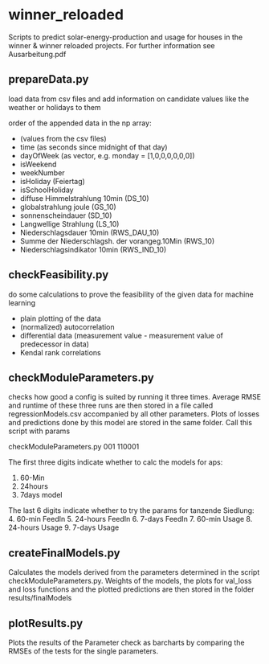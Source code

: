 # winner_reloaded

Scripts to predict solar-energy-production and usage for houses in the winner & winner reloaded projects. For further information see Ausarbeitung.pdf  

## prepareData.py
load data from csv files and add information on candidate values like the weather or holidays to them

order of the appended data in the np array:
- (values from the csv files)
- time (as seconds since midnight of that day)
- dayOfWeek (as vector, e.g. monday = [1,0,0,0,0,0,0])
- isWeekend
- weekNumber
- isHoliday (Feiertag)
- isSchoolHoliday
- diffuse Himmelstrahlung 10min (DS_10)
- globalstrahlung joule (GS_10)
- sonnenscheindauer (SD_10)
- Langwellige Strahlung (LS_10)
- Niederschlagsdauer 10min (RWS_DAU_10)
- Summe der Niederschlagsh. der vorangeg.10Min (RWS_10)
- Niederschlagsindikator  10min (RWS_IND_10)

## checkFeasibility.py

do some calculations to prove the feasibility of the given data for machine learning

- plain plotting of the data
- (normalized) autocorrelation
- differential data (measurement value - measurement value of predecessor in data)
- Kendal rank correlations

## checkModuleParameters.py

checks how good a config is suited by running it three times. Average RMSE and runtime  of these three runs are then 
stored  in a file called regressionModels.csv accompanied by all other parameters. Plots of losses and predictions 
done by this model are stored in the same folder. Call this script with params

checkModuleParameters.py 001 110001

The first three digits indicate whether to calc the models for aps:
1. 60-Min  
2. 24hours 
3. 7days model 

The last 6 digits indicate whether to try the params for tanzende Siedlung:
4. 60-min FeedIn
5. 24-hours FeedIn
6. 7-days FeedIn
7. 60-min Usage
8. 24-hours Usage
9. 7-days Usage

## createFinalModels.py 

Calculates the models derived from the parameters determined in the script checkModuleParameters.py. Weights of the models, the plots for val_loss and loss functions and the plotted predictions are then stored in the folder results/finalModels

##  plotResults.py

Plots the results of the Parameter check as barcharts by comparing the RMSEs of the tests for the single parameters.
